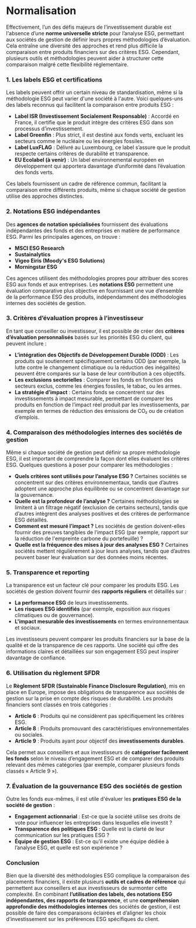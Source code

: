 # Normalisation

Effectivement, l’un des défis majeurs de l’investissement durable est l'absence d’une **norme universelle stricte** pour l’analyse ESG, permettant aux sociétés de gestion de définir leurs propres méthodologies d’évaluation. Cela entraîne une diversité des approches et rend plus difficile la comparaison entre produits financiers sur des critères ESG. Cependant, plusieurs outils et méthodologies peuvent aider à structurer cette comparaison malgré cette flexibilité réglementaire.

### 1. **Les labels ESG et certifications**

Les labels peuvent offrir un certain niveau de standardisation, même si la méthodologie ESG peut varier d'une société à l'autre. Voici quelques-uns des labels reconnus qui facilitent la comparaison entre produits ESG :

   - **Label ISR (Investissement Socialement Responsable)** : Accordé en France, il certifie que le produit intègre des critères ESG dans son processus d’investissement.
   - **Label Greenfin** : Plus strict, il est destiné aux fonds verts, excluant les secteurs comme le nucléaire ou les énergies fossiles.
   - **Label LuxFLAG** : Délivré au Luxembourg, ce label s’assure que le produit respecte certains critères de durabilité et transparence.
   - **EU Ecolabel (à venir)** : Un label environnemental européen en développement qui apportera davantage d’uniformité dans l’évaluation des fonds verts.

Ces labels fournissent un cadre de référence commun, facilitant la comparaison entre différents produits, même si chaque société de gestion utilise des approches distinctes.

### 2. **Notations ESG indépendantes**

Des **agences de notation spécialisées** fournissent des évaluations indépendantes des fonds et des entreprises en matière de performance ESG. Parmi les principales agences, on trouve :

   - **MSCI ESG Research**
   - **Sustainalytics**
   - **Vigeo Eiris (Moody's ESG Solutions)**
   - **Morningstar ESG**

Ces agences utilisent des méthodologies propres pour attribuer des scores ESG aux fonds et aux entreprises. Les **notations ESG** permettent une évaluation comparative plus objective en fournissant une vue d’ensemble de la performance ESG des produits, indépendamment des méthodologies internes des sociétés de gestion.

### 3. **Critères d’évaluation propres à l’investisseur**

En tant que conseiller ou investisseur, il est possible de créer des **critères d’évaluation personnalisés** basés sur les priorités ESG du client, qui peuvent inclure :

   - **L’intégration des Objectifs de Développement Durable (ODD)** : Les produits qui soutiennent spécifiquement certains ODD (par exemple, la lutte contre le changement climatique ou la réduction des inégalités) peuvent être comparés sur la base de leur contribution à ces objectifs.
   - **Les exclusions sectorielles** : Comparer les fonds en fonction des secteurs exclus, comme les énergies fossiles, le tabac, ou les armes.
   - **La stratégie d’impact** : Certains fonds se concentrent sur des investissements à impact mesurable, permettant de comparer les produits en fonction de l’impact réel produit par les investissements, par exemple en termes de réduction des émissions de CO₂ ou de création d’emplois.

### 4. **Comparaison des méthodologies internes des sociétés de gestion**

Même si chaque société de gestion peut définir sa propre méthodologie ESG, il est important de comprendre la façon dont elles évaluent les critères ESG. Quelques questions à poser pour comparer les méthodologies :

   - **Quels critères sont utilisés pour l’analyse ESG ?** Certaines sociétés se concentrent sur des critères environnementaux, tandis que d’autres adoptent une approche plus équilibrée ou se concentrent davantage sur la gouvernance.
   - **Quelle est la profondeur de l’analyse ?** Certaines méthodologies se limitent à un filtrage négatif (exclusion de certains secteurs), tandis que d’autres intègrent des analyses positives et des critères de performance ESG détaillés.
   - **Comment est mesuré l’impact ?** Les sociétés de gestion doivent-elles fournir des preuves tangibles de l’impact ESG (par exemple, rapport sur la réduction de l'empreinte carbone du portefeuille) ?
   - **Quelle est la fréquence des mises à jour des analyses ESG ?** Certaines sociétés mettent régulièrement à jour leurs analyses, tandis que d’autres peuvent baser leur évaluation sur des données moins récentes.

### 5. **Transparence et reporting**

La transparence est un facteur clé pour comparer les produits ESG. Les sociétés de gestion doivent fournir des **rapports réguliers** et détaillés sur :

   - **La performance ESG** de leurs investissements.
   - **Les risques ESG identifiés** (par exemple, exposition aux risques climatiques ou de gouvernance).
   - **L'impact mesurable des investissements** en termes environnementaux et sociaux.

Les investisseurs peuvent comparer les produits financiers sur la base de la qualité et de la transparence de ces rapports. Une société qui offre des informations claires et détaillées sur son engagement ESG peut inspirer davantage de confiance.

### 6. **Utilisation du règlement SFDR**

Le **Règlement SFDR (Sustainable Finance Disclosure Regulation)**, mis en place en Europe, impose des obligations de transparence aux sociétés de gestion sur la prise en compte des risques de durabilité. Les produits financiers sont classés en trois catégories :

   - **Article 6** : Produits qui ne considèrent pas spécifiquement les critères ESG.
   - **Article 8** : Produits promouvant des caractéristiques environnementales ou sociales.
   - **Article 9** : Produits ayant pour objectif des **investissements durables**.

Cela permet aux conseillers et aux investisseurs de **catégoriser facilement les fonds** selon le niveau d’engagement ESG et de comparer des produits relevant des mêmes catégories (par exemple, comparer plusieurs fonds classés « Article 9 »).

### 7. **Évaluation de la gouvernance ESG des sociétés de gestion**

Outre les fonds eux-mêmes, il est utile d'évaluer les **pratiques ESG de la société de gestion** :

   - **Engagement actionnarial** : Est-ce que la société utilise ses droits de vote pour influencer les entreprises dans lesquelles elle investit ?
   - **Transparence des politiques ESG** : Quelle est la clarté de leur communication sur les pratiques ESG ?
   - **Équipe de gestion ESG** : Est-ce qu’il existe une équipe dédiée à l’analyse ESG, et quelle est son expérience ?

### Conclusion

Bien que la diversité des méthodologies ESG complique la comparaison des placements financiers, il existe plusieurs **outils et cadres de référence** qui permettent aux conseillers et aux investisseurs de surmonter cette complexité. En combinant **l’utilisation des labels, des notations ESG indépendantes, des rapports de transparence**, et une **compréhension approfondie des méthodologies internes** des sociétés de gestion, il est possible de faire des comparaisons éclairées et d’aligner les choix d’investissement sur les préférences ESG spécifiques du client.
